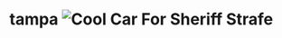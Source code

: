 # tampa ![Cool Car For Sheriff Strafe](https://img.gta5-mods.com/q95/images/declasse-drift-tampa-v2-tuners-outlaws-add-on-liveries/556e4f-SS_Tampa1.jpg)
